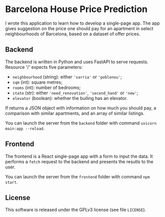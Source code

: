 # Barcelona House Price Prediction

I wrote this application to learn how to develop a single-page app.
The app gives suggestion on the price one should pay for an apartment in select neighbourhoods of Barcelona, based on a dataset of offer prices.

## Backend

The backend is written in Python and uses FastAPI to serve requests.
Resource '/' expects five parameters:

* `neighbourhood` (string): either `'sarria'` or `'poblenou'`;
* `sqm` (int): square metres;
* `rooms` (int): number of bedrooms;
* `state` (str): either `'need_renovation'`, `'second_hand'` or `'new'`;
* `elevator` (boolean): whether the builing has an elevator.

If returns a JSON object with information on how much you should pay, a comparison with similar apartments, and an array of similar listings.

You can launch the server from the `backend` folder with command `uvicorn main:app --reload`.

## Frontend

The frontend is a React single-page app with a form to input the data.
It performs a `fetch` request to the backend and presents the resutls to the user.

You can launch the server from the `frontend` folder with command `npm start`.

## License

This software is released under the GPLv3 license (see file `LICENSE`).
